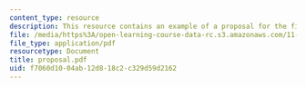 ```yaml
---
content_type: resource
description: This resource contains an example of a proposal for the final case paper.
file: /media/https%3A/open-learning-course-data-rc.s3.amazonaws.com/11-800-doctoral-research-seminar-knowledge-in-the-public-arena-spring-2007/f7060d1004ab12d818c2c329d59d2162_proposal.pdf
file_type: application/pdf
resourcetype: Document
title: proposal.pdf
uid: f7060d10-04ab-12d8-18c2-c329d59d2162
---
```


